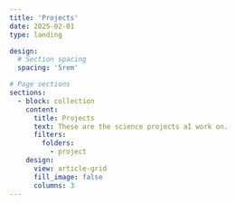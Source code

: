 ```yaml
---
title: 'Projects'
date: 2025-02-01
type: landing

design:
  # Section spacing
  spacing: '5rem'

# Page sections
sections:
  - block: collection
    content:
      title: Projects
      text: These are the science projects aI work on.
      filters:
        folders:
          - project
    design:
      view: article-grid
      fill_image: false
      columns: 3
---
```

